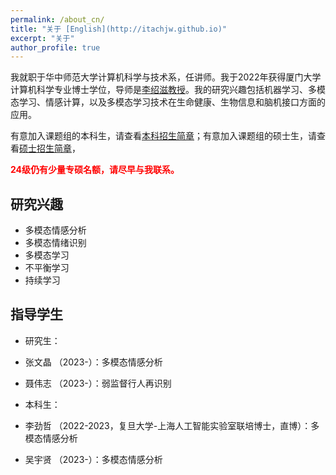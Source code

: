 ```yaml
---
permalink: /about_cn/
title: "关于 [English](http://itachjw.github.io)"
excerpt: "关于"
author_profile: true
---
```


我就职于华中师范大学计算机科学与技术系，任讲师。我于2022年获得厦门大学计算机科学专业博士学位，导师是[李绍滋教授](https://imt.xmu.edu.cn/)。我的研究兴趣包括机器学习、多模态学习、情感计算，以及多模态学习技术在生命健康、生物信息和脑机接口方面的应用。

有意加入课题组的本科生，请查看[本科招生简章](http://.github.io/undergraduate)；有意加入课题组的硕士生，请查看[硕士招生简章](http://.github.io/postgraduate)，

<span style="color:red">**24级仍有少量专硕名额，请尽早与我联系。**</span>

## 研究兴趣

* 多模态情感分析
* 多模态情绪识别
* 多模态学习
* 不平衡学习
* 持续学习

## 指导学生
* 研究生：
* 张文晶 （2023-）：多模态情感分析
* 聂伟志 （2023-）：弱监督行人再识别

* 本科生：
* 李劲哲 （2022-2023，复旦大学-上海人工智能实验室联培博士，直博）：多模态情感分析
* 吴宇贤 （2023-）：多模态情感分析
